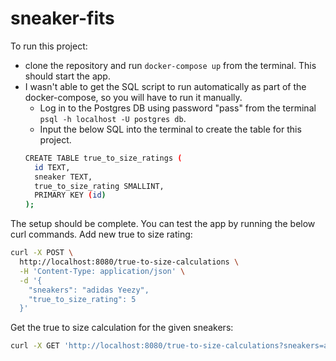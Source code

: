 # sneaker-fits
To run this project:
- clone the repository and run `docker-compose up` from the terminal. This should start the app.
- I wasn't able to get the SQL script to run automatically as part of the docker-compose, so you will have to run it manually.
  - Log in to the Postgres DB using password "pass" from the terminal `psql -h localhost -U postgres db`.
  - Input the below SQL into the terminal to create the table for this project.
  ```bash
  CREATE TABLE true_to_size_ratings (
    id TEXT,
    sneaker TEXT,
    true_to_size_rating SMALLINT,
    PRIMARY KEY (id)
  );
  ```
The setup should be complete. You can test the app by running the below curl commands.
Add new true to size rating:
```bash
curl -X POST \
  http://localhost:8080/true-to-size-calculations \
  -H 'Content-Type: application/json' \
  -d '{
	"sneakers": "adidas Yeezy",
	"true_to_size_rating": 5
  }'
```
Get the true to size calculation for the given sneakers:
```bash
curl -X GET 'http://localhost:8080/true-to-size-calculations?sneakers=adidas%20Yeezy'
```
